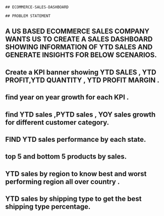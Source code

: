                                                                           ## ECOMMERCE-SALES-DASHBOARD
                                                                          ## PROBLEM STATEMENT


  ## A US BASED ECOMMERCE SALES COMPANY WANTS US TO CREATE A SALES DASHBOARD SHOWING INFORMATION OF YTD SALES AND GENERATE INSIGHTS FOR BELOW SCENARIOS. 

  ## Create a KPI banner showing YTD  SALES , YTD PROFIT,YTD QUANTITY , YTD PROFIT MARGIN .

  ## find year on year growth for each KPI .                                                                                                                                                                    
                                                                                                                                                                                                                                    
  ## find YTD sales ,PYTD sales , YOY sales growth for different customer category.                                           

  ##  FIND YTD sales performance by each state.                                                                                                              

  ## top 5 and bottom 5 products by sales.                                                                                              

  ## YTD sales by region to know best and worst  performing region all over country .                            

  ## YTD sales by shipping type to get the best shipping type percentage.     
